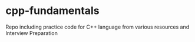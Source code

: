 # cpp-fundamentals
Repo including practice code for C++ language from various resources and Interview Preparation